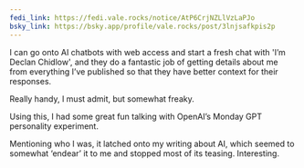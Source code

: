 ```yaml
---
fedi_link: https://fedi.vale.rocks/notice/AtP6CrjNZLlVzLaPJo
bsky_link: https://bsky.app/profile/vale.rocks/post/3lnjsafkpis2p
---
```


I can go onto AI chatbots with web access and start a fresh chat with 'I’m Declan Chidlow', and they do a fantastic job of getting details about me from everything I’ve published so that they have better context for their responses.

Really handy, I must admit, but somewhat freaky.

Using this, I had some great fun talking with OpenAI’s Monday GPT personality experiment.

Mentioning who I was, it latched onto my writing about AI, which seemed to somewhat ‘endear’ it to me and stopped most of its teasing. Interesting.
